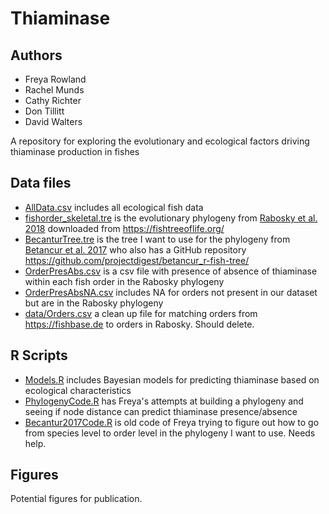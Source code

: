 # Thiaminase

## Authors
- Freya Rowland
- Rachel Munds
- Cathy Richter
- Don Tillitt
- David Walters

A repository for exploring the evolutionary and ecological factors driving thiaminase production in fishes

## Data files

- [AllData.csv](<data/AllData.csv>) includes all ecological fish data
- [fishorder_skeletal.tre](<data/fishorder_skeletal.tre>) is the evolutionary phylogeny from [Rabosky et al. 2018](<https://www.nature.com/articles/s41586-018-0273-1>) downloaded from <https://fishtreeoflife.org/>
- [BecanturTree.tre](<data/BecanturTree.tre>) is the tree I want to use for the phylogeny from [Betancur et al. 2017](<https://bmcecolevol.biomedcentral.com/articles/10.1186/s12862-017-0958-3>) who also has a GitHub repository https://github.com/projectdigest/betancur_r-fish-tree/
- [OrderPresAbs.csv](<data/OrderPresAbs.csv>) is a csv file with presence of absence of thiaminase within each fish order in the Rabosky phylogeny
- [OrderPresAbsNA.csv](<OrderPresAbsNA.csv>) includes NA for orders not present in our dataset but are in the Rabosky phylogeny
- [data/Orders.csv](<data/Orders.csv>) a clean up file for matching orders from <https://fishbase.de> to orders in Rabosky. Should delete.

## R Scripts

- [Models.R](<code/Models.R>) includes Bayesian models for predicting thiaminase based on ecological characteristics
- [PhylogenyCode.R](<code/PhylogenyCode.R>) has Freya's attempts at building a phylogeny and seeing if node distance can predict thiaminase presence/absence
- [Becantur2017Code.R](<code/Becantur2017Code.R>) is old code of Freya trying to figure out how to go from species level to order level in the phylogeny I want to use. Needs help.

## Figures

Potential figures for publication.

